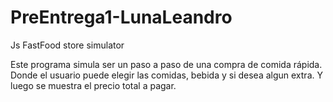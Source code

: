 # PreEntrega1-LunaLeandro
Js FastFood store simulator

Este programa simula ser un paso a paso de una compra de comida rápida. Donde el usuario puede elegir las comidas, bebida y si desea algun extra. Y luego se muestra el precio total a pagar. 